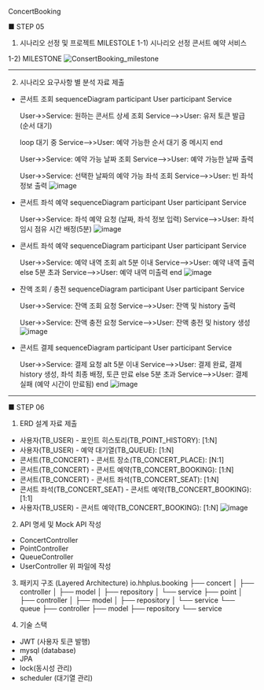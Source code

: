 ConcertBooking

■ STEP 05

1. 시나리오 선정 및 프로젝트 MILESTOLE
   1-1) 시나리오 선정
   콘서트 예약 서비스

1-2) MILESTONE
![ConsertBooking_milestone](https://github.com/user-attachments/assets/e4eb2a8c-5f22-46ce-95b5-ac43e224a3b1)

----------------------------------------------------------------------------------------

2. 시나리오 요구사항 별 분석 자료 제출

- 콘서트 조회
  sequenceDiagram
  participant User
  participant Service

  User->>Service: 원하는 콘서트 상세 조회
  Service-->>User: 유저 토큰 발급 (순서 대기)

  loop 대기 중
  Service-->>User: 예약 가능한 순서 대기 중 메시지
  end

  User->>Service: 예약 가능 날짜 조회
  Service-->>User: 예약 가능한 날짜 출력

  User->>Service: 선택한 날짜의 예약 가능 좌석 조회
  Service-->>User: 빈 좌석 정보 출력
  ![image](https://github.com/user-attachments/assets/166e9365-d44a-492d-905d-5bec3c65208b)


- 콘서트 좌석 예약
  sequenceDiagram
  participant User
  participant Service

  User->>Service: 좌석 예약 요청 (날짜, 좌석 정보 입력)
  Service-->>User: 좌석 임시 점유 시간 배정(5분)
  ![image](https://github.com/user-attachments/assets/8ef04fbd-9a63-4a75-a54b-700f0ce267e2)


- 콘서트 좌석 예약
  sequenceDiagram
  participant User
  participant Service

  User->>Service: 예약 내역 조회
  alt 5분 이내
  Service-->>User: 예약 내역 출력
  else 5분 초과
  Service-->>User: 예약 내역 미출력
  end
  ![image](https://github.com/user-attachments/assets/60bc83b9-d142-4ab0-96d3-3bdf52a7846d)


- 잔액 조회 / 충전
  sequenceDiagram
  participant User
  participant Service

  User->>Service: 잔액 조회 요청
  Service-->>User: 잔액 및 history 출력

  User->>Service: 잔액 충전 요청
  Service-->>User: 잔액 충전 및 history 생성
  ![image](https://github.com/user-attachments/assets/f0210ed2-4799-4102-8309-d5c00958b4de)


- 콘서트 결제
  sequenceDiagram
  participant User
  participant Service

  User->>Service: 결제 요청
  alt 5분 이내
  Service-->>User: 결제 완료, 결제 history 생성, 좌석 최종 배정, 토큰 만료
  else 5분 초과
  Service-->>User: 결제 실패 (예약 시간이 만료됨)
  end
  ![image](https://github.com/user-attachments/assets/b89b5f78-6d19-4ce8-b9e0-e72a5e6f2e84)



----------------------------------------------------------------------------------------

■ STEP 06

1. ERD 설계 자료 제출
- 사용자(TB_USER) - 포인트 히스토리(TB_POINT_HISTORY): [1:N]
- 사용자(TB_USER) - 예약 대기열(TB_QUEUE): [1:N]
- 콘서트(TB_CONCERT) - 콘서트 장소(TB_CONCERT_PLACE): [N:1]
- 콘서트(TB_CONCERT) - 콘서트 예약(TB_CONCERT_BOOKING): [1:N]
- 콘서트(TB_CONCERT) - 콘서트 좌석(TB_CONCERT_SEAT): [1:N]
- 콘서트 좌석(TB_CONCERT_SEAT) - 콘서트 예약(TB_CONCERT_BOOKING): [1:1]
- 사용자(TB_USER) - 콘서트 예약(TB_CONCERT_BOOKING): [1:N]
  ![image](https://github.com/user-attachments/assets/c529127d-7a71-4f0c-b9c3-5f627db2dc9e)


2. API 명세 및 Mock API 작성
- ConcertController
- PointController
- QueueController
- UserController
  위 파일에 작성

3. 패키지 구조 (Layered Architecture)
   io.hhplus.booking
   ├── concert
   │   ├── controller
   │   ├── model
   │   ├── repository
   │   └── service
   ├── point
   │   ├── controller
   │   ├── model
   │   ├── repository
   │   └── service
   └── queue
   ├── controller
   ├── model
   ├── repository
   └── service

4. 기술 스택
- JWT (사용자 토큰 발행)
- mysql (database)
- JPA
- lock(동시성 관리)
- scheduler (대기열 관리)
